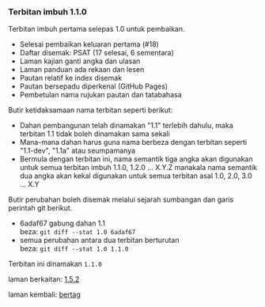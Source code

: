 ---
---

### Terbitan imbuh 1.1.0

Terbitan imbuh pertama selepas 1.0 untuk pembaikan.

- Selesai pembaikan keluaran pertama (#18)
- Daftar disemak: PSAT (17 selesai, 6 sementara)
- Laman kajian ganti angka dan ulasan
- Laman panduan ada rekaan dan lesen
- Pautan relatif ke index disemak
- Pautan bersepadu diperkenal (GitHub Pages)
- Pembetulan nama rujukan pautan dan tatabahasa

Butir ketidaksamaan nama terbitan seperti berikut:

- Dahan pembangunan telah dinamakan "1.1" terlebih dahulu,
maka terbitan 1.1 tidak boleh dinamakan sama sekali
- Mana-mana dahan harus guna nama berbeza dengan terbitan
seperti "1.1-dev", "1.1a" atau seumpamanya
- Bermula dengan terbitan ini, nama semantik tiga angka
akan digunakan untuk semua terbitan imbuh 1.1.0, 1.2.0
... X.Y.Z manakala nama semantik dua angka akan kekal
digunakan untuk semua terbitan asal 1.0, 2.0, 3.0 ... X.Y

Butir perubahan boleh disemak melalui sejarah sumbangan
dan garis perintah git berikut.

- 6adaf67 gabung dahan 1.1  
beza: `git diff --stat 1.0 6adaf67`
- semua perubahan antara dua terbitan berturutan  
beza: `git diff --stat 1.0 1.1.0`

Terbitan ini dinamakan `1.1.0`

laman berkaitan: [1.5.2][1]

laman kembali: [bertag][0]

  [0]: ../bertag.md
  [1]: 1.5.2.md
